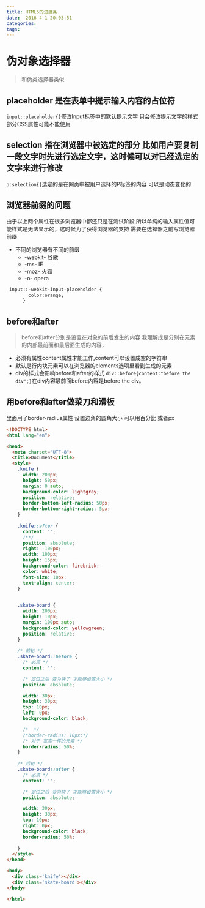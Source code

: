 ```yaml
---
title: HTML5的进度条  
date:  2016-4-1 20:03:51  
categories: 
tags: 
---
```

# 伪对象选择器
>和伪类选择器类似
<!--more-->

## placeholder 是在表单中提示输入内容的占位符
`input::placeholder{}`修改Input标签中的默认提示文字 只会修改提示文字的样式 部分CSS属性可能不能使用
## selection 指在浏览器中被选定的部分 比如用户要复制一段文字时先进行选定文字，这时候可以对已经选定的文字来进行修改
`p:selection{}`选定的是在网页中被用户选择的P标签的内容 可以是动态变化的
## 浏览器前缀的问题
由于以上两个属性在很多浏览器中都还只是在测试阶段,所以单纯的输入属性值可能样式是无法显示的，这时候为了获得浏览器的支持 需要在选择器之前写浏览器前缀
* 不同的浏览器有不同的前缀
    * -webkit-  谷歌
    * -ms- IE
    * -moz- 火狐
    * -o- opera
```html
 input::-webkit-input-placeholder {
        color:orange;
      }
```
## before和after
> before和after分别是设置在对象的前后发生的内容
我理解成是分别在元素的内部最前面和最后面生成的内容，
* 必须有属性content属性才能工作,content可以设置成空的字符串
* 默认是行内块元素可以在浏览器的elements选项里看到生成的元素
* div的样式会影响before和after的样式
`div::before{content:"before the div";}`在div内容最前面before内容是before the div。
## 用before和after做菜刀和滑板
里面用了border-radius属性 设置边角的圆角大小 可以用百分比 或者px
```html
<!DOCTYPE html>
<html lang="en">

<head>
  <meta charset="UTF-8">
  <title>Document</title>
  <style>
    .knife {
      width: 200px;
      height: 50px;
      margin: 0 auto;
      background-color: lightgray;
      position: relative;
      border-bottom-left-radius: 50px;
      border-bottom-right-radius: 5px;
    }
    
    .knife::after {
      content: '';
      /**/
      position: absolute;
      right: -100px;
      width: 100px;
      height: 15px;
      background-color: firebrick;
      color: white;
      font-size: 10px;
      text-align: center;
    }

    
    .skate-board {
      width: 200px;
      height: 10px;
      margin: 100px auto;
      background-color: yellowgreen;
      position: relative;
    }
    
    /* 前轮 */
    .skate-board::before {
      /* 必须 */
      content: '';

      /* 定位之后 变为块了 才能够设置大小 */
      position: absolute;

      width: 30px;
      height: 30px;
      top: 10px;
      left: 0px;
      background-color: black;

      /*  */
      /*border-radius: 10px;*/
      /* 对于 宽高一样的元素 */
      border-radius: 50%;
    }
    
    /* 后轮 */
    .skate-board::after {
      /* 必须 */
      content: '';

      /* 定位之后 变为块了 才能够设置大小 */
      position: absolute;

      width: 30px;
      height: 30px;
      top: 10px;
      right: 0px;
      background-color: black;
      border-radius: 50%;
      
    }
  </style>
</head>

<body>
  <div class='knife'></div>
  <div class='skate-board'></div>
</body>

</html>
```